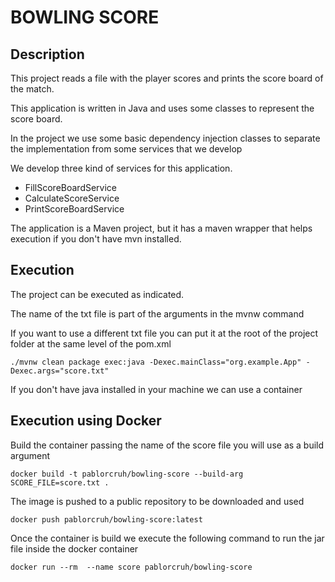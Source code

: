 # BOWLING SCORE 

## Description

This project reads a file with the player scores and prints 
the score board of the match.

This application is written in Java and uses some classes to
represent the score board.

In the project we use some basic dependency injection classes 
to separate the implementation from some services that we develop

We develop three kind of services for this application.

* FillScoreBoardService
* CalculateScoreService
* PrintScoreBoardService

The application is a Maven project, but it has a maven wrapper 
that helps execution if you don't have mvn installed.

## Execution

The project can be executed as indicated.

The name of the txt file is part of the arguments in the mvnw command

If you want to use a different txt file you can put it at the root of the 
project folder at the same level of the pom.xml

```
./mvnw clean package exec:java -Dexec.mainClass="org.example.App" -Dexec.args="score.txt" 
```

If you don't have java installed in your machine we can use a container

## Execution using Docker

Build the container passing the name of the score file you 
will use as a build argument

```
docker build -t pablorcruh/bowling-score --build-arg SCORE_FILE=score.txt .
```
The image is pushed to a public repository to be downloaded and used

```
docker push pablorcruh/bowling-score:latest
```

Once the container is build we execute the following command 
to run the jar file inside the docker container

```
docker run --rm  --name score pablorcruh/bowling-score
```
